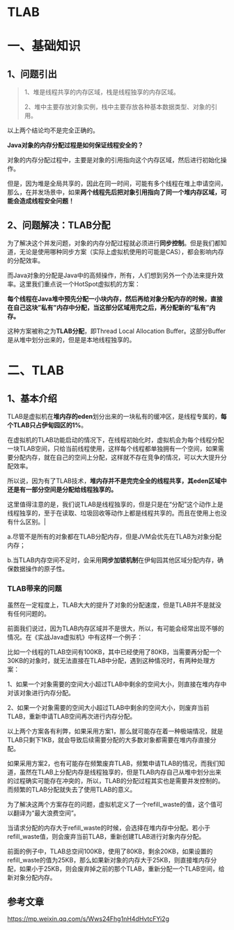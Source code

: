 # TLAB

# 一、基础知识

## 1、问题引出

> 1、堆是线程共享的内存区域，栈是线程独享的内存区域。
>
> 2、堆中主要存放对象实例，栈中主要存放各种基本数据类型、对象的引用。

以上两个结论均不是完全正确的。

**Java对象的内存分配过程是如何保证线程安全的？**

对象的内存分配过程中，主要是对象的引用指向这个内存区域，然后进行初始化操作。

但是，因为堆是全局共享的，因此在同一时间，可能有多个线程在堆上申请空间，那么，在并发场景中，如果**两个线程先后把对象引用指向了同一个堆内存区域，可能会造成线程安全问题！**



## 2、问题解决：TLAB分配

为了解决这个并发问题，对象的内存分配过程就必须进行**同步控制**。但是我们都知道，无论是使用哪种同步方案（实际上虚拟机使用的可能是CAS），都会影响内存的分配效率。

而Java对象的分配是Java中的高频操作，所有，人们想到另外一个办法来提升效率。这里我们重点说一个HotSpot虚拟机的方案：

**每个线程在Java堆中预先分配一小块内存，然后再给对象分配内存的时候，直接在自己这块”私有”内存中分配，当这部分区域用完之后，再分配新的”私有”内存。**

这种方案被称之为**TLAB分配**，即Thread Local Allocation Buffer。这部分Buffer是从堆中划分出来的，但是是本地线程独享的。



# 二、TLAB

## 1、基本介绍

TLAB是虚拟机在**堆内存的eden**划分出来的一块私有的缓冲区，是线程专属的，**每个TLAB只占伊甸园区的1%**。

在虚拟机的TLAB功能启动的情况下，在线程初始化时，虚拟机会为每个线程分配一块TLAB空间，只给当前线程使用，这样每个线程都单独拥有一个空间，如果需要分配内存，就在自己的空间上分配，这样就不存在竞争的情况，可以大大提升分配效率。

所以说，因为有了TLAB技术，**堆内存并不是完完全全的线程共享，其eden区域中还是有一部分空间是分配给线程独享的。**

这里值得注意的是，我们说TLAB是线程独享的，但是只是在“分配”这个动作上是线程独享的，至于在读取、垃圾回收等动作上都是线程共享的。而且在使用上也没有什么区别。|



a.尽管不是所有的对象都在TLAB分配内存，但是JVM会优先在TLAB为对象分配内存；

b.当TLAB内存空间不足时，会采用**同步加锁机制**在伊甸园其他区域分配内存，确保数据操作的原子性。



### **TLAB带来的问题**

虽然在一定程度上，TLAB大大的提升了对象的分配速度，但是TLAB并不是就没有任何问题的。

前面我们说过，因为TLAB内存区域并不是很大，所以，有可能会经常出现不够的情况。在《实战Java虚拟机》中有这样一个例子：

比如一个线程的TLAB空间有100KB，其中已经使用了80KB，当需要再分配一个30KB的对象时，就无法直接在TLAB中分配，遇到这种情况时，有两种处理方案：

1、如果一个对象需要的空间大小超过TLAB中剩余的空间大小，则直接在堆内存中对该对象进行内存分配。

2、如果一个对象需要的空间大小超过TLAB中剩余的空间大小，则废弃当前TLAB，重新申请TLAB空间再次进行内存分配。

以上两个方案各有利弊，如果采用方案1，那么就可能存在着一种极端情况，就是TLAB只剩下1KB，就会导致后续需要分配的大多数对象都需要在堆内存直接分配。

如果采用方案2，也有可能存在频繁废弃TLAB，频繁申请TLAB的情况，而我们知道，虽然在TLAB上分配内存是线程独享的，但是TLAB内存自己从堆中划分出来的过程确实可能存在冲突的，所以，TLAB的分配过程其实也是需要并发控制的。而频繁的TLAB分配就失去了使用TLAB的意义。

为了解决这两个方案存在的问题，虚拟机定义了一个refill_waste的值，这个值可以翻译为“最大浪费空间”。

当请求分配的内存大于refill_waste的时候，会选择在堆内存中分配。若小于refill_waste值，则会废弃当前TLAB，重新创建TLAB进行对象内存分配。

前面的例子中，TLAB总空间100KB，使用了80KB，剩余20KB，如果设置的refill_waste的值为25KB，那么如果新对象的内存大于25KB，则直接堆内存分配，如果小于25KB，则会废弃掉之前的那个TLAB，重新分配一个TLAB空间，给新对象分配内存。



## 参考文章

https://mp.weixin.qq.com/s/Wws24Fhg1nH4dHvtcFYi2g






